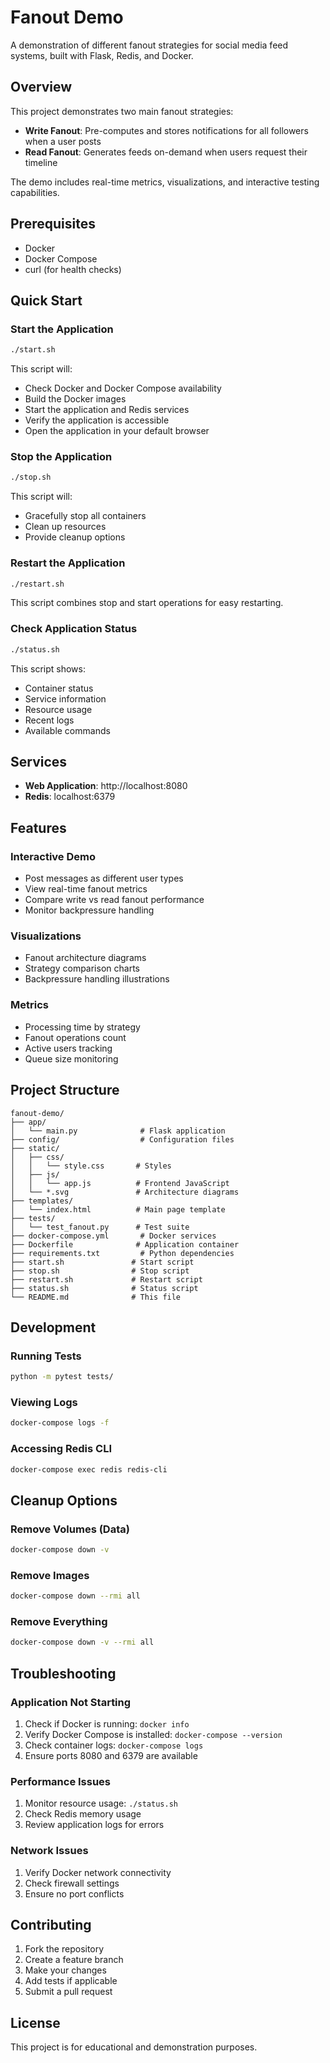 # Fanout Demo

A demonstration of different fanout strategies for social media feed systems, built with Flask, Redis, and Docker.

## Overview

This project demonstrates two main fanout strategies:
- **Write Fanout**: Pre-computes and stores notifications for all followers when a user posts
- **Read Fanout**: Generates feeds on-demand when users request their timeline

The demo includes real-time metrics, visualizations, and interactive testing capabilities.

## Prerequisites

- Docker
- Docker Compose
- curl (for health checks)

## Quick Start

### Start the Application
```bash
./start.sh
```

This script will:
- Check Docker and Docker Compose availability
- Build the Docker images
- Start the application and Redis services
- Verify the application is accessible
- Open the application in your default browser

### Stop the Application
```bash
./stop.sh
```

This script will:
- Gracefully stop all containers
- Clean up resources
- Provide cleanup options

### Restart the Application
```bash
./restart.sh
```

This script combines stop and start operations for easy restarting.

### Check Application Status
```bash
./status.sh
```

This script shows:
- Container status
- Service information
- Resource usage
- Recent logs
- Available commands

## Services

- **Web Application**: http://localhost:8080
- **Redis**: localhost:6379

## Features

### Interactive Demo
- Post messages as different user types
- View real-time fanout metrics
- Compare write vs read fanout performance
- Monitor backpressure handling

### Visualizations
- Fanout architecture diagrams
- Strategy comparison charts
- Backpressure handling illustrations

### Metrics
- Processing time by strategy
- Fanout operations count
- Active users tracking
- Queue size monitoring

## Project Structure

```
fanout-demo/
├── app/
│   └── main.py              # Flask application
├── config/                  # Configuration files
├── static/
│   ├── css/
│   │   └── style.css       # Styles
│   ├── js/
│   │   └── app.js          # Frontend JavaScript
│   └── *.svg               # Architecture diagrams
├── templates/
│   └── index.html          # Main page template
├── tests/
│   └── test_fanout.py      # Test suite
├── docker-compose.yml       # Docker services
├── Dockerfile              # Application container
├── requirements.txt         # Python dependencies
├── start.sh               # Start script
├── stop.sh                # Stop script
├── restart.sh             # Restart script
├── status.sh              # Status script
└── README.md              # This file
```

## Development

### Running Tests
```bash
python -m pytest tests/
```

### Viewing Logs
```bash
docker-compose logs -f
```

### Accessing Redis CLI
```bash
docker-compose exec redis redis-cli
```

## Cleanup Options

### Remove Volumes (Data)
```bash
docker-compose down -v
```

### Remove Images
```bash
docker-compose down --rmi all
```

### Remove Everything
```bash
docker-compose down -v --rmi all
```

## Troubleshooting

### Application Not Starting
1. Check if Docker is running: `docker info`
2. Verify Docker Compose is installed: `docker-compose --version`
3. Check container logs: `docker-compose logs`
4. Ensure ports 8080 and 6379 are available

### Performance Issues
1. Monitor resource usage: `./status.sh`
2. Check Redis memory usage
3. Review application logs for errors

### Network Issues
1. Verify Docker network connectivity
2. Check firewall settings
3. Ensure no port conflicts

## Contributing

1. Fork the repository
2. Create a feature branch
3. Make your changes
4. Add tests if applicable
5. Submit a pull request

## License

This project is for educational and demonstration purposes. 